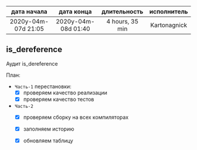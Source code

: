 
| дата начала         |   дата конца        | длительность    | исполнитель  |
|:-------------------:|:-------------------:|:---------------:|:------------:|
| 2020y-04m-07d 21:05 | 2020y-04m-08d 01:40 | 4 hours, 35 min | Kartonagnick |

is_dereference
---
Аудит is_dereference  

План:  
  - `Часть-1` перестановки:  
    - [x] проверяем качество реализации  
    - [x] проверяем качество тестов  
  - `Часть-2`  
    - [x] проверяем сборку на всех компиляторах  
    - [x] заполняем историю  
    - [x] обновляем таблицу  


